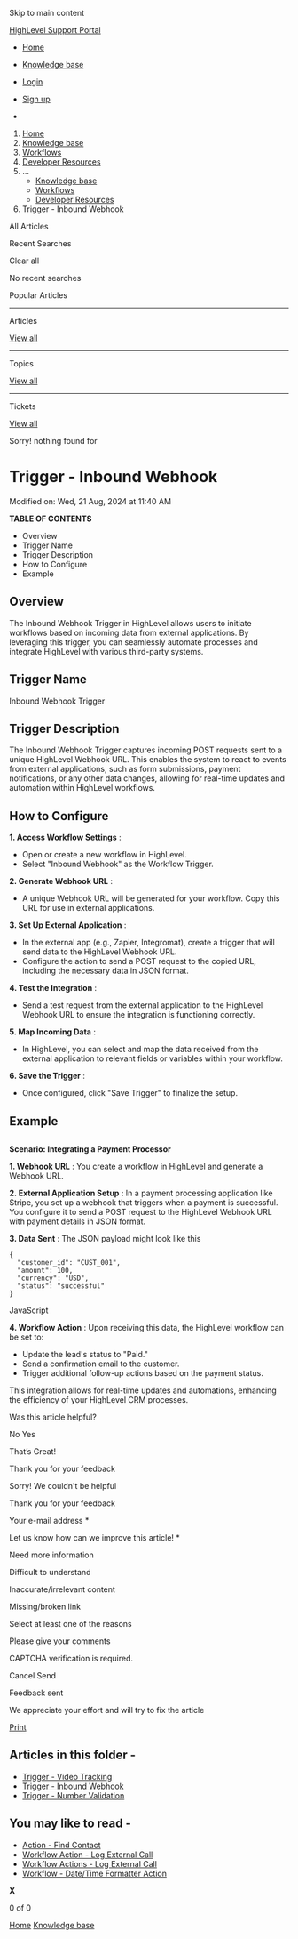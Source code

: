 Skip to main content

[ HighLevel Support Portal ](https://help.gohighlevel.com)

  * [ Home ](/support/home)
  * [ Knowledge base ](/support/solutions)

  * [Login](/support/login)
  * [Sign up](/support/signup)
  * 

  1. [Home](/support/home)
  2. [Knowledge base](/support/solutions)
  3. [Workflows](/support/solutions/48000455132)
  4. [Developer Resources](/support/solutions/folders/48000685391)
  5. ... 
     * [Knowledge base](/support/solutions)
     * [Workflows](/support/solutions/48000455132)
     * [Developer Resources](/support/solutions/folders/48000685391)
  6. Trigger - Inbound Webhook

All  Articles 

Recent Searches

Clear all

No recent searches

Popular Articles

* * *

Articles

[View all](/support/search/solutions)

* * *

Topics

[View all](/support/search/topics)

* * *

Tickets

[View all](/support/search/tickets)

Sorry! nothing found for   

# Trigger - Inbound Webhook

Modified on: Wed, 21 Aug, 2024 at 11:40 AM

**TABLE OF CONTENTS**

  * Overview
  * Trigger Name
  * Trigger Description
  * How to Configure
  * Example

##   

## Overview

The Inbound Webhook Trigger in HighLevel allows users to initiate workflows based on incoming data from external applications. By leveraging this trigger, you can seamlessly automate processes and integrate HighLevel with various third-party systems.

## Trigger Name

Inbound Webhook Trigger

## Trigger Description

The Inbound Webhook Trigger captures incoming POST requests sent to a unique HighLevel Webhook URL. This enables the system to react to events from external applications, such as form submissions, payment notifications, or any other data changes, allowing for real-time updates and automation within HighLevel workflows.

## How to Configure

**1\. Access Workflow Settings** :

  * Open or create a new workflow in HighLevel.
  * Select "Inbound Webhook" as the Workflow Trigger.

**2\. Generate Webhook URL** :

  * A unique Webhook URL will be generated for your workflow. Copy this URL for use in external applications.

**3\. Set Up External Application** :

  * In the external app (e.g., Zapier, Integromat), create a trigger that will send data to the HighLevel Webhook URL.
  * Configure the action to send a POST request to the copied URL, including the necessary data in JSON format.

**4\. Test the Integration** :

  * Send a test request from the external application to the HighLevel Webhook URL to ensure the integration is functioning correctly.

**5\. Map Incoming Data** :

  * In HighLevel, you can select and map the data received from the external application to relevant fields or variables within your workflow.

**6\. Save the Trigger** :

  * Once configured, click "Save Trigger" to finalize the setup.

## Example

##   
**Scenario: Integrating a Payment Processor**

**1\. Webhook URL** : You create a workflow in HighLevel and generate a Webhook URL.

**2\. External Application Setup** : In a payment processing application like Stripe, you set up a webhook that triggers when a payment is successful. You configure it to send a POST request to the HighLevel Webhook URL with payment details in JSON format.

**3\. Data Sent** : The JSON payload might look like this

    {
      "customer_id": "CUST_001",
      "amount": 100,
      "currency": "USD",
      "status": "successful"
    }

JavaScript

**4\. Workflow Action** : Upon receiving this data, the HighLevel workflow can be set to:

  * Update the lead's status to "Paid."
  * Send a confirmation email to the customer.
  * Trigger additional follow-up actions based on the payment status.

This integration allows for real-time updates and automations, enhancing the efficiency of your HighLevel CRM processes.  

Was this article helpful?

No  Yes 

That’s Great!

Thank you for your feedback

Sorry! We couldn't be helpful

Thank you for your feedback

Your e-mail address *

Let us know how can we improve this article! *

Need more information 

Difficult to understand 

Inaccurate/irrelevant content 

Missing/broken link 

Select at least one of the reasons 

Please give your comments 

CAPTCHA verification is required. 

Cancel  Send 

Feedback sent

We appreciate your effort and will try to fix the article

[Print](javascript:print\(\))

## Articles in this folder -

  * [Trigger - Video Tracking](/support/solutions/articles/155000003142-trigger-video-tracking)
  * [Trigger - Inbound Webhook](/support/solutions/articles/155000003147-trigger-inbound-webhook)
  * [Trigger - Number Validation](/support/solutions/articles/155000003163-trigger-number-validation)

## You may like to read -

  * [Action - Find Contact](/support/solutions/articles/155000001182-action-find-contact)
  * [Workflow Action - Log External Call](/support/solutions/articles/155000002930-workflow-action-log-external-call)
  * [Workflow Actions - Log External Call](/support/solutions/articles/155000003460-workflow-actions-log-external-call)
  * [Workflow - Date/Time Formatter Action](/support/solutions/articles/48001237982-workflow-date-time-formatter-action)

**X**

0 of 0 []()

[Home](/support/home) [Knowledge base](/support/solutions)
